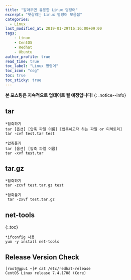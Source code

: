 ```yaml
---
title: "알아두면 유용한 Linux 명령어"
excerpt: "헷갈리는 Linux 명령어 모음집"
categories: 
  - Linux
last_modified_at: 2019-01-29T16:16:00+09:00
tags: 
    - Linux
    - CentOS
    - Redhat
    - Ubuntu
author_profile: true
read_time: true
toc_label: "Linux 명령어" 
toc_icon: "cog" 
toc: true
toc_sticky: true
---
```


**본 포스팅은 지속적으로 업데이트 될 예정입니다!**
{: .notice--info}





## tar

```
*압축하기
tar [옵션] [압축 파일 이름] [압축하고자 하는 파일 or 디렉토리]
tar -cvf test.tar test

*압축풀기
tar [옵션] [압축 파일 이름]
tar -xvf test.tar
```

## tar.gz

```
*압축하기
tar -zcvf test.tar.gz test

*압축풀기
 tar -zxvf test.tar.gz
 ```


## net-tools
 {:.toc}
 ```
 *ifconfig 사용
 yum -y install net-tools
 ```

## Release Version Check
```
[root@gpu1 ~]# cat /etc/redhat-release
CentOS Linux release 7.4.1708 (Core)
```

